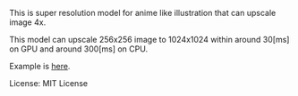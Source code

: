 This is super resolution model for anime like illustration that can upscale image 4x.

This model can upscale 256x256 image to 1024x1024 within around 30[ms] on GPU and around 300[ms] on CPU.

Example is [here](https://github.com/xiong-jie-y/ml-examples/tree/master/lightweight_real_esrgan_anime).

License: MIT License